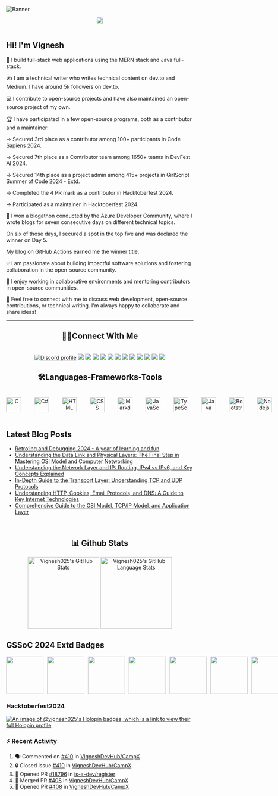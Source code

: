 ![Banner](https://github.com/user-attachments/assets/06673fcb-50fa-4833-930e-4343f4a29319)
<div align="center">
  <img src="https://api.visitorbadge.io/api/visitors?path=https%3A%2F%2Fgithub.com%2FVignesh025%2FVignesh025&label=VISITORS&labelColor=%23000&countColor=%230A0209" />
  <br><br>
</div>

## Hi! I'm Vignesh

👋 I build full-stack web applications using the MERN stack and Java full-stack.

✍ I am a technical writer who writes technical content on dev.to and Medium. I have around 5k followers on dev.to.

💻 I contribute to open-source projects and have also maintained an open-source project of my own.

🏆 I have participated in a few open-source programs, both as a contributor and a maintainer:

-> Secured 3rd place as a contributor among 100+ participants in Code Sapiens 2024.

-> Secured 7th place as a Contributor team among 1650+ teams in DevFest AI 2024.

-> Secured 14th place as a project admin among 415+ projects in GirlScript Summer of Code 2024 - Extd.

-> Completed the 4 PR mark as a contributor in Hacktoberfest 2024.

-> Participated as a maintainer in Hacktoberfest 2024.

🏅 I won a blogathon conducted by the Azure Developer Community, where I wrote blogs for seven consecutive days on different technical topics.

On six of those days, I secured a spot in the top five and was declared the winner on Day 5.

My blog on GitHub Actions earned me the winner title.

💡 I am passionate about building impactful software solutions and fostering collaboration in the open-source community.

🤝 I enjoy working in collaborative environments and mentoring contributors in open-source communities.

💬 Feel free to connect with me to discuss web development, open-source contributions, or technical writing. I'm always happy to collaborate and share ideas!


---

<!--
<p align="center"><img align="center" src="https://github-readme-streak-stats.herokuapp.com/?user=Vignesh025&theme=react" alt="Vignesh025" /></p>
-->

<h2 align="center"> 🙋‍♂️Connect With Me </h2>
<br/>
<div align="center">
<a href="https://discordapp.com/users/Neymarjr#7680"><img src="https://img.shields.io/badge/Discord-5865F2?style=for-the-badge&logo=discord&logoColor=white" alt="Discord profile"/></a>
<a href="https://www.linkedin.com/in/vignesh-j-85a1b121a/"><img src="https://img.shields.io/badge/LinkedIn-0077B5?style=for-the-badge&logo=linkedin&logoColor=white"/></a>
<a href="https://app.daily.dev/vignesh_j"><img src="https://img.shields.io/badge/daily.dev-CE3DF3?style=for-the-badge&logo=dailydotdev&logoColor=white"/></a>
<a href="mailto:vigneshjayakumar9221@gmail.com"><img src="https://img.shields.io/badge/Gmail-D14836?style=for-the-badge&logo=gmail&logoColor=white"/></a>
<a href="https://www.duolingo.com/profile/VigneshJ25"><img src="https://img.shields.io/badge/Duolingo-58CC02?style=for-the-badge&logo=Duolingo&logoColor=white"/></a>
<a href="https://leetcode.com/u/Vignesh025/"><img src="https://img.shields.io/badge/-LeetCode-FFA116?style=for-the-badge&logo=LeetCode&logoColor=black"/></a>
<a href="https://dev.to/vignesh_j"><img src="https://img.shields.io/badge/dev.to-0A0A0A?style=for-the-badge&logo=devdotto&logoColor=white"/></a>
<a href="https://x.com/vigneshtwt_"><img src="https://img.shields.io/badge/X-%23000000.svg?style=for-the-badge&logo=X&logoColor=white"/></a>
<a href="https://hashnode.com/@vignesh-j"><img src="https://img.shields.io/badge/Hashnode-2962FF?style=for-the-badge&logo=hashnode&logoColor=white"/></a>
<a href="https://vigneshj1.substack.com/"><img src="https://img.shields.io/badge/Substack-%23006f5c.svg?style=for-the-badge&logo=substack&logoColor=FF6719"/></a>
<a href="https://medium.com/@vigneshj1"><img src="https://img.shields.io/badge/Medium-12100E?style=for-the-badge&logo=medium&logoColor=white"/></a>
<a href="https://oss.fyi/Vignesh025"><img src="https://img.shields.io/badge/OpenSauced-F06837?style=for-the-badge&logo=open-sauced&logoColor=white" /></a>
<a href="https://peerlist.io/vignesh_j"><img src="https://img.shields.io/badge/Peerlist-0A0209?style=for-the-badge&logo=peerlist&logoColor=white" /></a>
</div>



<h2 align="center">🛠️Languages-Frameworks-Tools</h2>
<br/>
<div style='display:flex; align-items:center; gap: 10px;' align='center'>
<img  alt="C" width="40px" style="padding-right:25px;" src="https://github.com/user-attachments/assets/316781c4-c098-4394-a97e-039203b1f62d" />
<img  alt="C#" width="40px" style="padding-right:25px;" src="https://cdn.jsdelivr.net/gh/devicons/devicon@latest/icons/csharp/csharp-original.svg" />	
<img  alt="HTML" width="40px" style="padding-right:25px;" src="https://cdn.jsdelivr.net/gh/devicons/devicon@latest/icons/html5/html5-original.svg" />
<img  alt="CSS" width="40px" style="padding-right:25px;" src="https://cdn.jsdelivr.net/gh/devicons/devicon@latest/icons/css3/css3-original.svg" />
<img  alt="Markdown" width="40px" style="padding-right:25px;" src="https://cdn.jsdelivr.net/gh/devicons/devicon@latest/icons/markdown/markdown-original.svg" />
<img  alt="JavaScript" width="40px" style="padding-right:25px;" src="https://cdn.jsdelivr.net/gh/devicons/devicon@latest/icons/javascript/javascript-plain.svg" />
<img  alt="TypeScript" width="40px" style="padding-right:25px;" src="https://cdn.jsdelivr.net/gh/devicons/devicon@latest/icons/typescript/typescript-original.svg" />
<img  alt="Java" width="40px" style="padding-right:25px;" src="https://cdn.jsdelivr.net/gh/devicons/devicon@latest/icons/java/java-original.svg" />
<img  alt="Bootstrap" width="40px" style="padding-right:25px;" src="https://cdn.jsdelivr.net/gh/devicons/devicon@latest/icons/bootstrap/bootstrap-original.svg" />
<img  alt="Nodejs" width="40px" style="padding-right:25px;" src="https://cdn.jsdelivr.net/gh/devicons/devicon@latest/icons/nodejs/nodejs-original.svg" />
<img  alt="Expressjs" width="40px" style="padding-right:25px;" src="https://cdn.jsdelivr.net/gh/devicons/devicon@latest/icons/express/express-original.svg" />
<img  alt="MongoDB" width="40px" style="padding-right:25px;" src="https://cdn.jsdelivr.net/gh/devicons/devicon@latest/icons/mongodb/mongodb-original.svg" />
<img  alt="Spring" width="40px" style="padding-right:25px;" src="https://cdn.jsdelivr.net/gh/devicons/devicon@latest/icons/spring/spring-original.svg" />
<img  alt="React" width="40px" style="padding-right:25px;" src="https://cdn.jsdelivr.net/gh/devicons/devicon@latest/icons/react/react-original.svg" />
<img  alt=".NET Core" width="40px" style="padding-right:25px;" src="https://cdn.jsdelivr.net/gh/devicons/devicon@latest/icons/dotnetcore/dotnetcore-original.svg" />
<img  alt=".NET Core" width="40px" style="padding-right:25px;" src="https://cdn.jsdelivr.net/gh/devicons/devicon@latest/icons/microsoftsqlserver/microsoftsqlserver-original-wordmark.svg" />
<img  alt="MaterialUI" width="40px" style="padding-right:25px;" src="https://cdn.jsdelivr.net/gh/devicons/devicon@latest/icons/materialui/materialui-original.svg" />
<img  alt="VScode" width="40px" style="padding-right:25px;" src="https://cdn.jsdelivr.net/gh/devicons/devicon@latest/icons/vscode/vscode-original.svg" />
<img  alt="Git" width="40px" style="padding-right:25px;" src="https://cdn.jsdelivr.net/gh/devicons/devicon@latest/icons/git/git-plain.svg" />
<img  alt="Github" width="40px" style="padding-right:25px;" src="https://cdn.jsdelivr.net/gh/devicons/devicon@latest/icons/github/github-original.svg" />
<img  alt="Linux" width="40px" style="padding-right:25px;" src="https://cdn.jsdelivr.net/gh/devicons/devicon@latest/icons/linux/linux-original.svg" />
</div>
<br/>

## Latest Blog Posts

<!-- BLOG-POST-LIST:START -->
- [Retro’ing and Debugging 2024 - A year of learning and fun](https://dev.to/vignesh-j/retroing-and-debugging-2024-a-year-of-learning-and-fun-4nlg)
- [Understanding the Data Link and Physical Layers: The Final Step in Mastering OSI Model and Computer Networking](https://dev.to/vignesh-j/understanding-the-data-link-and-physical-layers-the-final-step-in-mastering-osi-model-and-computer-6g)
- [Understanding the Network Layer and IP: Routing, IPv4 vs IPv6, and Key Concepts Explained](https://dev.to/vignesh-j/understanding-the-network-layer-and-ip-routing-ipv4-vs-ipv6-and-key-concepts-explained-4ip0)
- [In-Depth Guide to the Transport Layer: Understanding TCP and UDP Protocols](https://dev.to/vignesh-j/understanding-the-transport-layer-and-its-protocols-5g90)
- [Understanding HTTP, Cookies, Email Protocols, and DNS: A Guide to Key Internet Technologies](https://dev.to/vignesh-j/understanding-http-cookies-email-protocols-and-dns-a-guide-to-key-internet-technologies-45a)
- [Comprehensive Guide to the OSI Model, TCP/IP Model, and Application Layer](https://dev.to/vignesh-j/overview-of-osi-model-tcpip-model-and-application-layer-2mcc)
<!-- BLOG-POST-LIST:END -->

<br/>

<h2 align="center">📊 Github Stats</h2> 
    <div align="center">
    <img src="https://github-readme-stats-vignesh025.vercel.app/api?username=Vignesh025&show_icons=true&rank_icon=github&theme=react" alt="Vignesh025's GitHub Stats" height="192px"/></a>
    <img src="https://github-readme-stats-vignesh025.vercel.app/api/top-langs/?username=Vignesh025&layout=compact&theme=react" alt="Vignesh025's GitHub Language Stats" height="192px"/>
    </div>
<!--
<details>
  <summary><b>⚡ Recent GitHub Activity</b></summary>
  <br/>
	<img alt="Vignesh's Activity Graph" src="https://github-readme-activity-graph.vercel.app/graph?username=Vignesh025&custom_title=Vignesh%20%27s%20Contribution%20Graph&theme=react" /></a>
  <br/>

</details>
-->

## GSSoC 2024 Extd Badges
<div style='display:flex; align-items:center; gap: 10px;' align='center'>
  <img src="https://raw.githubusercontent.com/GSSoC24/Postman-Challenge/main/docs/assets/Postman%20White.png" width="100px" height="100px" />
  <img src="https://raw.githubusercontent.com/GSSoC24/Hack-Web3Conf/refs/heads/main/assets/Hack-Web3Conf%202024%20Badge%20(2).png" width="100px" height="100px" />
  <img src="https://raw.githubusercontent.com/GSSoC24/Postman-Challenge/main/docs/assets/1.png" width="100px" height="100px" />
  <img src="https://raw.githubusercontent.com/GSSoC24/Postman-Challenge/main/docs/assets/2.png" width="100px" height="100px" />
  <img src="https://raw.githubusercontent.com/GSSoC24/Postman-Challenge/main/docs/assets/3.png" width="100px" height="100px" />
  <img src="https://raw.githubusercontent.com/GSSoC24/Postman-Challenge/main/docs/assets/4.png" width="100px" height="100px" />
  <img src="https://raw.githubusercontent.com/GSSoC24/Postman-Challenge/main/docs/assets/5.png" width="100px" height="100px" />
</div>


### Hacktoberfest2024
[![An image of @vignesh025's Holopin badges, which is a link to view their full Holopin profile](https://holopin.me/vignesh025)](https://holopin.io/@vignesh025)


### :zap: Recent Activity

<!--START_SECTION:activity-->
1. 🗣 Commented on [#410](https://github.com/VigneshDevHub/CampX/issues/410#issuecomment-2833494528) in [VigneshDevHub/CampX](https://github.com/VigneshDevHub/CampX)
2. 🔒 Closed issue [#410](https://github.com/VigneshDevHub/CampX/issues/410) in [VigneshDevHub/CampX](https://github.com/VigneshDevHub/CampX)
3. 💪 Opened PR [#18796](https://github.com/is-a-dev/register/pull/18796) in [is-a-dev/register](https://github.com/is-a-dev/register)
4. 🎉 Merged PR [#408](https://github.com/VigneshDevHub/CampX/pull/408) in [VigneshDevHub/CampX](https://github.com/VigneshDevHub/CampX)
5. 💪 Opened PR [#408](https://github.com/VigneshDevHub/CampX/pull/408) in [VigneshDevHub/CampX](https://github.com/VigneshDevHub/CampX)
<!--END_SECTION:activity-->
